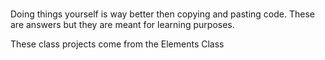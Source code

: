 # 

Doing things yourself is way better then copying and pasting code. These are answers but they are meant for learning purposes.

These class projects come from the Elements Class
